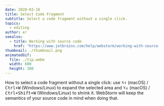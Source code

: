 ```yaml
---
date: 2020-03-16
title: Select Code Fragment
subtitle: Select a code fragment without a single click.
topics:
  - editing
author: er
seealso:
  - title: Working with source code
    href: "https://www.jetbrains.com/help/webstorm/working-with-source-code.html#"
thumbnail: ./thumbnail.png
animatedGif:
  file: ./tip.webm
  width: 600
  height: 300
---
```


How to select a code fragment without a single click: use <kbd>⌥↑</kbd> (macOS) / <kbd>Ctrl+W</kbd> (Windows/Linux) to expand the selected area and <kbd>⌥↓</kbd> (macOS) / <kbd>Ctrl+Shift+W</kbd> (Windows/Linux) to shrink it. WebStorm will keep the semantics of your source code in mind when doing that.
